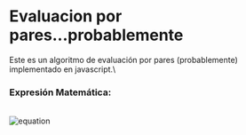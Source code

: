 # Evaluacion por pares...probablemente
Este es un algoritmo de evaluación por pares (probablemente) implementado en javascript.\
### Expresión Matemática:
\
![equation](http://latex.codecogs.com/gif.latex?\frac{(\frac{\sum_{x=1}^{x=n}%20x/10}{n-1}*10)+y}{2}) 
